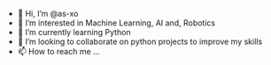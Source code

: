 - 👋 Hi, I’m @as-xo
- 👀 I’m interested in Machine Learning, AI and, Robotics
- 🌱 I’m currently learning Python
- 💞️ I’m looking to collaborate on python projects to improve my skills
- 📫 How to reach me ...

<!---
as-xo/as-xo is a ✨ special ✨ repository because its `README.md` (this file) appears on your GitHub profile.
You can click the Preview link to take a look at your changes.
--->
